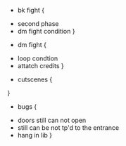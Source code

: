 * bk fight {
 + second phase
 + dm fight condition
}

* dm fight {
 + loop condtion
 + attatch credits
}

* cutscenes {
 
}

* bugs {
 + doors still can not open
 + still can be not tp'd to the entrance
 + hang in lib
}